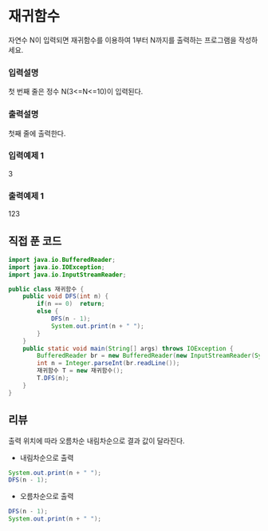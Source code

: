 # 재귀함수

자연수 N이 입력되면 재귀함수를 이용하여 1부터 N까지를 출력하는 프로그램을 작성하세요.



### 입력설명
 첫 번째 줄은 정수 N(3<=N<=10)이 입력된다.



### 출력설명
 첫째 줄에 출력한다.



### 입력예제 1

3



### 출력예제 1

123



## 직접 푼 코드

```java
import java.io.BufferedReader;
import java.io.IOException;
import java.io.InputStreamReader;

public class 재귀함수 {
    public void DFS(int n) {
        if(n == 0)  return;
        else {
            DFS(n - 1);
            System.out.print(n + " ");
        }
    }
    public static void main(String[] args) throws IOException {
        BufferedReader br = new BufferedReader(new InputStreamReader(System.in));
        int n = Integer.parseInt(br.readLine());
        재귀함수 T = new 재귀함수();
        T.DFS(n);
    }
}
```



## 리뷰

출력 위치에 따라 오름차순 내림차순으로 결과 값이 달라진다.

- 내림차순으로 출력

```java
System.out.print(n + " ");
DFS(n - 1);
```

- 오름차순으로 출력

```java
DFS(n - 1);
System.out.print(n + " ");
```

